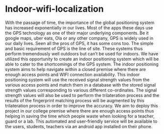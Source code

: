 # Indoor-wifi-localization

With the passage of time, the importance of the global positioning system has increased exponentially in our lives.
Most of the apps these days use the GPS technology as one of their major underlying components. Be it google maps, uber eats,
Ola or any other company, GPS is widely used in our daily lives. Seen all the pros of GPS, it has some cons too. 
The simple and basic requirement of GPS is the line of site. These systems thus perform tremendously well outdoors but
can’t be used for indoors. We have utilized this opportunity to create an indoor positioning system which will be able
to cater to the shortcomings of the GPS system. The indoor positioning system aims to help navigate within a closed premise
where there are enough access points and WIFI connection availability. This indoor positioning system will use the received 
signal strength values from the various access points and match them in a database with the stored signal strength values
corresponding to various different co-ordinates. The signal strength values will also be used to perform the trilateration
process and the results of the fingerprint matching process will be augmented by this trilateration process in order to 
improve the accuracy. We aim to deploy this project in our college premise where there are enough access points thus 
helping in saving the time which people waste when looking for a teacher, guard or a lab. This automated and user-friendly
service will be available to the users, students, teachers via an android app installed on their phone.
